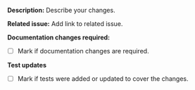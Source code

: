 **Description:**
Describe your changes.

**Related issue:**
Add link to related issue.

**Documentation changes required:**
- [ ] Mark if documentation changes are required.

**Test updates**
- [ ] Mark if tests were added or updated to cover the changes.
